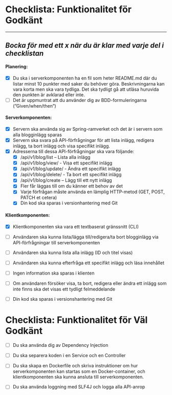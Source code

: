 # Checklista: Funktionalitet för Godkänt

---
_Bocka för med ett **x** när du
är klar med varje del i checklistan_
---


#### Planering:
- [X] Du ska i serverkomponenten ha en fil som heter README.md där du listar minst 10 punkter med saker du behöver göra. Beskrivningarna kan vara korta men ska vara tydliga. Det ska tydligt gå att utläsa huruvida den punkten är avklarad eller inte.
- [ ] Det är uppmuntrat att du använder dig av BDD-formuleringarna (”Given/when/then”)

#### Serverkomponenten:
- [X] Servern ska använda sig av Spring-ramverket och det är i servern som alla blogginlägg sparas
- [x] Servern ska svara på API-förfrågningar för att lista inlägg, redigera inlägg, ta bort inlägg och visa specifikt inlägg.
- [x] Adresserna till dessa API-förfrågningar ska vara följande:
  - [x] /api/v1/blog/list – Lista alla inlägg
  - [x] /api/v1/blog/view/<id> - Visa ett specifikt inlägg
  - [x] /api/v1/blog/update/<id> - Ändra ett specifikt inlägg
  - [x] /api/v1/blog/delete/<id> - Ta bort ett specifikt inlägg
  - [x] /api/v1/blog/create – Lägg till ett nytt inlägg
  - [x] Fler får läggas till om du känner ett behov av det
  - [x] Varje förfrågan måste använda en lämplig HTTP-metod (GET, POST, PATCH et cetera)
  - [x] Din kod ska sparas i versionhantering med Git

#### Klientkomponenten:
- [x] Klientkomponenten ska vara ett textbaserat gränssnitt (CLI)
- [ ] Användaren ska kunna lista/lägga till/redigera/ta bort blogginlägg via API-förfrågningar till serverkomponenten
- [ ] Användaren ska kunna lista alla inlägg (ID och titel visas)
- [ ] Användaren ska kunna efterfråga ett specifikt inlägg och läsa innehållet
- [ ] Ingen information ska sparas i klienten
- [ ] Om användaren försöker visa, ta bort, redigera eller ändra ett inlägg som inte finns ska det visas ett tydligt felmeddelande
- [ ] Din kod ska sparas i versionshantering med Git


# Checklista: Funktionalitet för Väl Godkänt
- [ ] Du ska använda dig av Dependency Injection
- [ ] Du ska separera koden i en Service och en Controller
- [ ] Du ska skapa en Dockerfile och skriva instruktioner om hur serverkomponenten kan startas som en Docker-container, och klientkomponenten ska kunna ansluta till serverkomponenten.
- [ ] Du ska använda loggning med SLF4J och logga alla API-anrop

